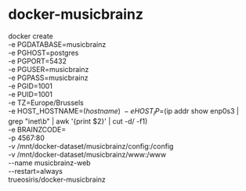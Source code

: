 # docker-musicbrainz

docker create \
 -e PGDATABASE=musicbrainz \
 -e PGHOST=postgres \
 -e PGPORT=5432 \
 -e PGUSER=musicbrainz \
 -e PGPASS=musicbrainz \
 -e PGID=1001 \
 -e PUID=1001 \
 -e TZ=Europe/Brussels \
 -e HOST_HOSTNAME=$(hostname) \
 -e HOST_IP=$(ip addr show enp0s3 | grep "inet\b" | awk '{print $2}' | cut -d/ -f1) \
 -e BRAINZCODE= \
 -p 4567:80 \
 -v /mnt/docker-dataset/musicbrainz/config:/config \
 -v /mnt/docker-dataset/musicbrainz/www:/www \
 --name musicbrainz-web \
 --restart=always \
 trueosiris/docker-musicbrainz
